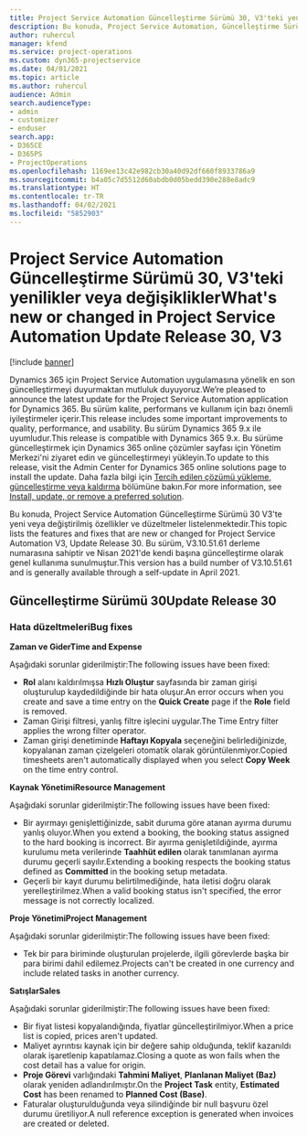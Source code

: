 ```yaml
---
title: Project Service Automation Güncelleştirme Sürümü 30, V3'teki yenilikler veya değişiklikler
description: Bu konuda, Project Service Automation, Güncelleştirme Sürümü 30, V3'teki özellikler ve düzeltmeler listelenir.
author: ruhercul
manager: kfend
ms.service: project-operations
ms.custom: dyn365-projectservice
ms.date: 04/01/2021
ms.topic: article
ms.author: ruhercul
audience: Admin
search.audienceType:
- admin
- customizer
- enduser
search.app:
- D365CE
- D365PS
- ProjectOperations
ms.openlocfilehash: 1169ee13c42e982cb30a40d92df660f8933786a9
ms.sourcegitcommit: b4a05c7d5512d60abdb0d05bedd390e288e8adc9
ms.translationtype: HT
ms.contentlocale: tr-TR
ms.lasthandoff: 04/02/2021
ms.locfileid: "5852903"
---
```

# <a name="whats-new-or-changed-in-project-service-automation-update-release-30-v3"></a><span data-ttu-id="fae24-103">Project Service Automation Güncelleştirme Sürümü 30, V3'teki yenilikler veya değişiklikler</span><span class="sxs-lookup"><span data-stu-id="fae24-103">What's new or changed in Project Service Automation Update Release 30, V3</span></span>

[!include [banner](../includes/psa-now-project-operations.md)]

<span data-ttu-id="fae24-104">Dynamics 365 için Project Service Automation uygulamasına yönelik en son güncelleştirmeyi duyurmaktan mutluluk duyuyoruz.</span><span class="sxs-lookup"><span data-stu-id="fae24-104">We’re pleased to announce the latest update for the Project Service Automation application for Dynamics 365.</span></span> <span data-ttu-id="fae24-105">Bu sürüm kalite, performans ve kullanım için bazı önemli iyileştirmeler içerir.</span><span class="sxs-lookup"><span data-stu-id="fae24-105">This release includes some important improvements to quality, performance, and usability.</span></span> <span data-ttu-id="fae24-106">Bu sürüm Dynamics 365 9.x ile uyumludur.</span><span class="sxs-lookup"><span data-stu-id="fae24-106">This release is compatible with Dynamics 365 9.x.</span></span> <span data-ttu-id="fae24-107">Bu sürüme güncelleştirmek için Dynamics 365 online çözümler sayfası için Yönetim Merkezi'ni ziyaret edin ve güncelleştirmeyi yükleyin.</span><span class="sxs-lookup"><span data-stu-id="fae24-107">To update to this release, visit the Admin Center for Dynamics 365 online solutions page to install the update.</span></span> <span data-ttu-id="fae24-108">Daha fazla bilgi için [Tercih edilen çözümü yükleme, güncelleştirme veya kaldırma](https://docs.microsoft.com/power-platform/admin/install-remove-preferred-solution) bölümüne bakın.</span><span class="sxs-lookup"><span data-stu-id="fae24-108">For more information, see [Install, update, or remove a preferred solution](https://docs.microsoft.com/power-platform/admin/install-remove-preferred-solution).</span></span>

<span data-ttu-id="fae24-109">Bu konuda, Project Service Automation Güncelleştirme Sürümü 30 V3'te yeni veya değiştirilmiş özellikler ve düzeltmeler listelenmektedir.</span><span class="sxs-lookup"><span data-stu-id="fae24-109">This topic lists the features and fixes that are new or changed for Project Service Automation V3, Update Release 30.</span></span> <span data-ttu-id="fae24-110">Bu sürüm, V3.10.51.61 derleme numarasına sahiptir ve Nisan 2021'de kendi başına güncelleştirme olarak genel kullanıma sunulmuştur.</span><span class="sxs-lookup"><span data-stu-id="fae24-110">This version has a build number of V3.10.51.61 and is generally available through a self-update in April 2021.</span></span>

## <a name="update-release-30"></a><span data-ttu-id="fae24-111">Güncelleştirme Sürümü 30</span><span class="sxs-lookup"><span data-stu-id="fae24-111">Update Release 30</span></span>

### <a name="bug-fixes"></a><span data-ttu-id="fae24-112">Hata düzeltmeleri</span><span class="sxs-lookup"><span data-stu-id="fae24-112">Bug fixes</span></span>

<span data-ttu-id="fae24-113">**Zaman ve Gider**</span><span class="sxs-lookup"><span data-stu-id="fae24-113">**Time and Expense**</span></span>

<span data-ttu-id="fae24-114">Aşağıdaki sorunlar giderilmiştir:</span><span class="sxs-lookup"><span data-stu-id="fae24-114">The following issues have been fixed:</span></span>

- <span data-ttu-id="fae24-115">**Rol** alanı kaldırılmışsa **Hızlı Oluştur** sayfasında bir zaman girişi oluşturulup kaydedildiğinde bir hata oluşur.</span><span class="sxs-lookup"><span data-stu-id="fae24-115">An error occurs when you create and save a time entry on the **Quick Create** page if the **Role** field is removed.</span></span>
- <span data-ttu-id="fae24-116">Zaman Girişi filtresi, yanlış filtre işlecini uygular.</span><span class="sxs-lookup"><span data-stu-id="fae24-116">The Time Entry filter applies the wrong filter operator.</span></span>
- <span data-ttu-id="fae24-117">Zaman girişi denetiminde **Haftayı Kopyala** seçeneğini belirlediğinizde, kopyalanan zaman çizelgeleri otomatik olarak görüntülenmiyor.</span><span class="sxs-lookup"><span data-stu-id="fae24-117">Copied timesheets aren't automatically displayed when you select **Copy Week** on the time entry control.</span></span>

<span data-ttu-id="fae24-118">**Kaynak Yönetimi**</span><span class="sxs-lookup"><span data-stu-id="fae24-118">**Resource Management**</span></span>

<span data-ttu-id="fae24-119">Aşağıdaki sorunlar giderilmiştir:</span><span class="sxs-lookup"><span data-stu-id="fae24-119">The following issues have been fixed:</span></span>

- <span data-ttu-id="fae24-120">Bir ayırmayı genişlettiğinizde, sabit duruma göre atanan ayırma durumu yanlış oluyor.</span><span class="sxs-lookup"><span data-stu-id="fae24-120">When you extend a booking, the booking status assigned to the hard booking is incorrect.</span></span> <span data-ttu-id="fae24-121">Bir ayırma genişletildiğinde, ayırma kurulumu meta verilerinde **Taahhüt edilen** olarak tanımlanan ayırma durumu geçerli sayılır.</span><span class="sxs-lookup"><span data-stu-id="fae24-121">Extending a booking respects the booking status defined as **Committed** in the booking setup metadata.</span></span>
- <span data-ttu-id="fae24-122">Geçerli bir kayıt durumu belirtilmediğinde, hata iletisi doğru olarak yerelleştirilmez.</span><span class="sxs-lookup"><span data-stu-id="fae24-122">When a valid booking status isn't specified, the error message is not correctly localized.</span></span>

<span data-ttu-id="fae24-123">**Proje Yönetimi**</span><span class="sxs-lookup"><span data-stu-id="fae24-123">**Project Management**</span></span>

<span data-ttu-id="fae24-124">Aşağıdaki sorunlar giderilmiştir:</span><span class="sxs-lookup"><span data-stu-id="fae24-124">The following issues have been fixed:</span></span>

- <span data-ttu-id="fae24-125">Tek bir para biriminde oluşturulan projelerde, ilgili görevlerde başka bir para birimi dahil edilemez.</span><span class="sxs-lookup"><span data-stu-id="fae24-125">Projects can't be created in one currency and include related tasks in another currency.</span></span>

<span data-ttu-id="fae24-126">**Satışlar**</span><span class="sxs-lookup"><span data-stu-id="fae24-126">**Sales**</span></span>

<span data-ttu-id="fae24-127">Aşağıdaki sorunlar giderilmiştir:</span><span class="sxs-lookup"><span data-stu-id="fae24-127">The following issues have been fixed:</span></span>

- <span data-ttu-id="fae24-128">Bir fiyat listesi kopyalandığında, fiyatlar güncelleştirilmiyor.</span><span class="sxs-lookup"><span data-stu-id="fae24-128">When a price list is copied, prices aren't updated.</span></span>
- <span data-ttu-id="fae24-129">Maliyet ayrıntısı kaynak için bir değere sahip olduğunda, teklif kazanıldı olarak işaretlenip kapatılamaz.</span><span class="sxs-lookup"><span data-stu-id="fae24-129">Closing a quote as won fails when the cost detail has a value for origin.</span></span>
- <span data-ttu-id="fae24-130">**Proje Görevi** varlığındaki **Tahmini Maliyet**, **Planlanan Maliyet (Baz)** olarak yeniden adlandırılmıştır.</span><span class="sxs-lookup"><span data-stu-id="fae24-130">On the **Project Task** entity, **Estimated Cost** has been renamed to **Planned Cost (Base)**.</span></span>
- <span data-ttu-id="fae24-131">Faturalar oluşturulduğunda veya silindiğinde bir null başvuru özel durumu üretiliyor.</span><span class="sxs-lookup"><span data-stu-id="fae24-131">A null reference exception is generated when invoices are created or deleted.</span></span>
